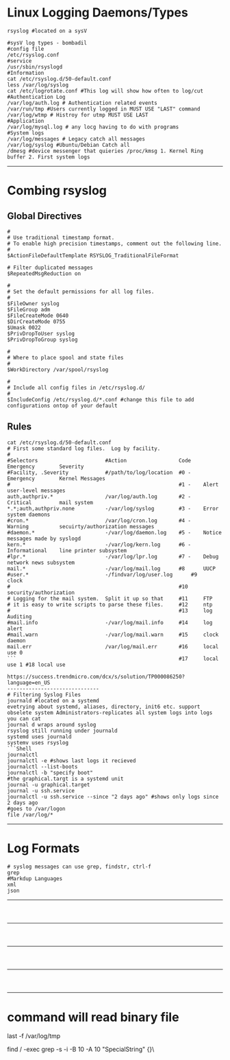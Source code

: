 # Linux Logging Daemons/Types
```Shell
rsyslog #located on a sysV

#sysV log types - bombadil
#config file
/etc/rsyslog.conf
#service
/usr/sbin/rsyslogd
#Information
cat /etc/rsyslog.d/50-default.conf
less /var/log/syslog
cat /etc/logrotate.conf #This log will show how often to log/cut
#Authentication Log
/var/log/auth.log # Authentication related events
/var/run/tmp #Users currently logged in MUST USE "LAST" command
/var/log/wtmp # Histroy for utmp MUST USE LAST
#Application
/var/log/mysql.log # any locg having to do with programs
#System logs
/var/log/messages # Legacy catch all messages
/var/log/syslog #Ubuntu/Debian Catch all
/dmesg #device messenger that quieries /proc/kmsg 1. Kernel Ring buffer 2. First system logs
```
------------------------------
# Combing rsyslog
## Global Directives
```Shell
#
# Use traditional timestamp format.
# To enable high precision timestamps, comment out the following line.
#
$ActionFileDefaultTemplate RSYSLOG_TraditionalFileFormat

# Filter duplicated messages
$RepeatedMsgReduction on

#
# Set the default permissions for all log files.
#
$FileOwner syslog
$FileGroup adm
$FileCreateMode 0640
$DirCreateMode 0755
$Umask 0022 
$PrivDropToUser syslog
$PrivDropToGroup syslog

#
# Where to place spool and state files
#
$WorkDirectory /var/spool/rsyslog

#
# Include all config files in /etc/rsyslog.d/
#
$IncludeConfig /etc/rsyslog.d/*.conf #change this file to add configurations ontop of your default
```
## Rules
```shell
cat /etc/rsyslog.d/50-default.conf 
# First some standard log files.  Log by facility.
#
#Selectors                      #Action                 Code    Emergency        Severity
#Facility, .Severity            #/path/to/log/location  #0 -    Emergency        Kernel Messages
#                                                       #1 -    Alert            user-level messages
auth,authpriv.*                 /var/log/auth.log       #2 -    Critical         mail system
*.*;auth,authpriv.none          -/var/log/syslog        #3 -    Error            system daemons
#cron.*                         /var/log/cron.log       #4 -    Warning          secuirty/authorization messages
#daemon.*                       -/var/log/daemon.log    #5 -    Notice           messages made by syslogd
kern.*                          -/var/log/kern.log      #6 -    Informational    line printer subsystem
#lpr.*                          -/var/log/lpr.log       #7 -    Debug            network news subsystem
mail.*                          -/var/log/mail.log      #8      UUCP
#user.*                         -/findvar/log/user.log      #9      clock           
#                                                       #10     security/authorization 
# Logging for the mail system.  Split it up so that     #11     FTP
# it is easy to write scripts to parse these files.     #12     ntp
#                                                       #13     log Auditing
#mail.info                      -/var/log/mail.info     #14     log alert
#mail.warn                      -/var/log/mail.warn     #15     clock daemon
mail.err                        /var/log/mail.err       #16     local use 0
```                                                     #17     local use 1 #18 local use 
                        https://success.trendmicro.com/dcx/s/solution/TP000086250?language=en_US
------------------------------
# Filtering Syslog Files
journald #located on a systemd
evetrying about systemd, aliases, directory, init6 etc. support obselete system Administrators-replicates all system logs into logs you can cat
journal d wraps around syslog
rsyslog still running under journald
systemd uses journald
systemv uses rsyslog
```Shell
journalctl
journalctl -e #shows last logs it recieved
journalctl --list-boots
journalctl -b "specify boot"
#the graphical.targt is a systemd unit
journal -u graphical.target
journal -u ssh.service
journalctl -u ssh.service --since "2 days ago" #shows only logs since 2 days ago
#goes to /var/logon
file /var/log/*
```
------------------------------
# Log Formats
```Shell
# syslog messages can use grep, findstr, ctrl-f
grep
#Markdup Languages
xml
json
```
------------------------------
#
```Shell

```
------------------------------
#
```Shell

```
------------------------------
#
```Shell

```
------------------------------
#
```Shell

```
------------------------------
# command will read binary file
last -f /var/log/tmp


find / -exec grep -s -i -B 10 -A 10 "SpecialString" {}\